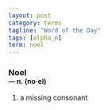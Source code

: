 ```yaml
---
layout: post
category: terms
tagline: "Word of the Day"
tags: [alpha_n]
term: noel
---
```


<h3>Noel<br/> <small>&mdash; n. (no<span>&middot;</span>el)</small></h3>
<p><ol>
<li>a missing consonant</li>
</ol></p>
